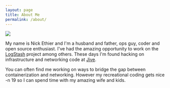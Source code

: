 ```yaml
---
layout: page
title: About Me
permalink: /about/
---
```


<img src="https://avatars2.githubusercontent.com/u/766500?v=1&s=200" class="avatar"/>

My name is Nick Ethier and I'm a husband and father, ops guy, coder and open source enthusiast.
I've had the amazing opportunity to work on the [LogStash](http://logstash.net) project among others.
These days I'm found hacking on infrastructure and networking code at [Jive](http://jive.com).

You can often find me working on ways to bridge the gap between containerization and networking.
However my recreational coding gets nice -n 19 so I can spend time with my amazing wife and kids.

